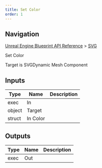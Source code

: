 ```yaml
---
title: Set Color
order: 1
---
```

## Navigation

[Unreal Engine Blueprint API Reference](https://dev.epicgames.com/documentation/en-us/unreal-engine/BlueprintAPI) > [SVG](https://dev.epicgames.com/documentation/en-us/unreal-engine/BlueprintAPI/SVG)

Set Color

Target is SVGDynamic Mesh Component

## Inputs

| Type | Name | Description |
| --- | --- | --- |
| exec | In |  |
| object | Target |  |
| struct | In Color |  |

## Outputs

| Type | Name | Description |
| --- | --- | --- |
| exec | Out |  |
